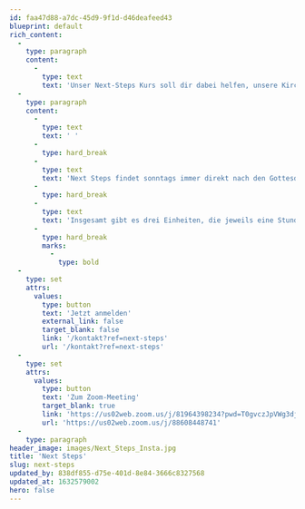 ```yaml
---
id: faa47d88-a7dc-45d9-9f1d-d46deafeed43
blueprint: default
rich_content:
  -
    type: paragraph
    content:
      -
        type: text
        text: 'Unser Next-Steps Kurs soll dir dabei helfen, unsere Kirche besser kennen zu lernen und deine nächsten Schritte zu gehen - im Glauben zu wachsen, deine Bestimmung zu entdecken und ein unverzichtbarer Baustein in unserem Mosaik zu werden.'
  -
    type: paragraph
    content:
      -
        type: text
        text: ' '
      -
        type: hard_break
      -
        type: text
        text: 'Next Steps findet sonntags immer direkt nach den Gottesdiensten im Maritim Hotel statt.'
      -
        type: hard_break
      -
        type: text
        text: 'Insgesamt gibt es drei Einheiten, die jeweils eine Stunde gehen. '
      -
        type: hard_break
        marks:
          -
            type: bold
  -
    type: set
    attrs:
      values:
        type: button
        text: 'Jetzt anmelden'
        external_link: false
        target_blank: false
        link: '/kontakt?ref=next-steps'
        url: '/kontakt?ref=next-steps'
  -
    type: set
    attrs:
      values:
        type: button
        text: 'Zum Zoom-Meeting'
        target_blank: true
        link: 'https://us02web.zoom.us/j/81964398234?pwd=T0gvczJpVWg3djRhZWNjaGp2OFlvUT09'
        url: 'https://us02web.zoom.us/j/88608448741'
  -
    type: paragraph
header_image: images/Next_Steps_Insta.jpg
title: 'Next Steps'
slug: next-steps
updated_by: 838df855-d75e-401d-8e84-3666c8327568
updated_at: 1632579002
hero: false
---
```

